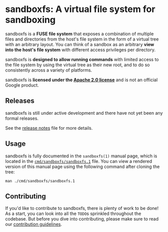 # sandboxfs: A virtual file system for sandboxing

sandboxfs is a **FUSE file system** that exposes a combination of multiple
files and directories from the host's file system in the form of a virtual
tree with an arbitrary layout.  You can think of a sandbox as an arbitrary
**view into the host's file system** with different access privileges per
directory.

sandboxfs is **designed to allow running commands** with limited access to
the file system by using the virtual tree as their new root, and to do so
consistently across a variety of platforms.

sandboxfs is **licensed under the [Apache 2.0 license](LICENSE)** and is
not an official Google product.

## Releases

sandboxfs is still under active development and there have not yet been any
formal releases.

See the [release notes](NEWS.md) file for more details.

## Usage

sandboxfs is fully documented in the `sandboxfs(1)` manual page, which is
located in the [`cmd/sandboxfs/sandboxfs.1`](cmd/sandboxfs/sandboxfs.1)
file.  You can view a rendered version of this manual page using the
following command after cloning the tree:

    man ./cmd/sandboxfs/sandboxfs.1

## Contributing

If you'd like to contribute to sandboxfs, there is plenty of work to be
done!  As a start, you can look into all the `TODO`s sprinkled throughout
the codebase.  But before you dive into contributing, please make sure to
read our [contribution guidelines](CONTRIBUTING.md).
